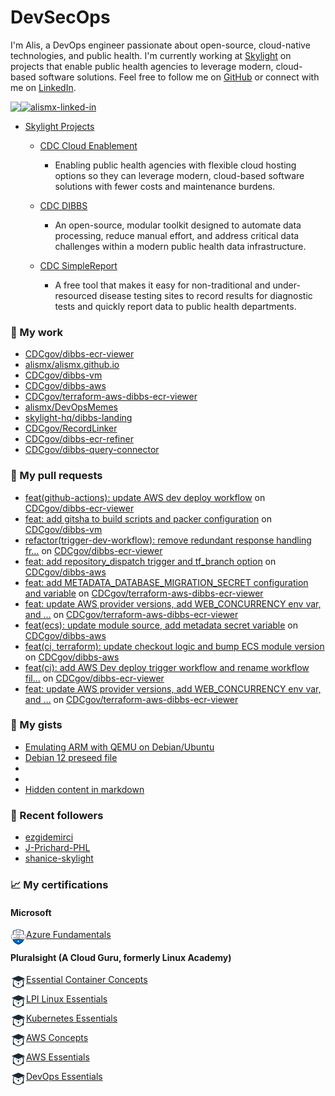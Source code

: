 # DevSecOps

I'm Alis, a DevOps engineer passionate about open-source, cloud-native technologies, and public health. I'm currently working at [Skylight](https://skylight.digital) on projects that enable public health agencies to leverage modern, cloud-based software solutions. Feel free to follow me on [GitHub](https://github.com/alismx) or connect with me on [LinkedIn](https://www.linkedin.com/in/alismx). 

[<img align="left" href="https://github.com/alismx" src="https://img.shields.io/badge/GitHub-181717.svg?style=for-the-badge&logo=GitHub&logoColor=white" />](https://github.com/alismx)

[<img alt="alismx-linked-in" src="https://img.shields.io/badge/linkedin-%230077B5.svg?&style=for-the-badge&logo=linkedin&logoColor=white" />](https://www.linkedin.com/in/alismx)<br>

- [Skylight Projects](https://skylight.digital/work/team-member/alis-akers/)

  - [CDC Cloud Enablement](https://skylight.digital/work/experience/cdc-dibbs-cloud-enablement/)
    - Enabling public health agencies with flexible cloud hosting options so they can leverage modern, cloud-based software solutions with fewer costs and maintenance burdens.

  - [CDC DIBBS](https://skylight.digital/work/experience/cdc-dibbs/)
    - An open-source, modular toolkit designed to automate data processing, reduce manual effort, and address critical data challenges within a modern public health data infrastructure.

  - [CDC SimpleReport](https://skylight.digital/work/experience/cdc-simplereport/)
    - A free tool that makes it easy for non-traditional and under-resourced disease testing sites to record results for diagnostic tests and quickly report data to public health departments.

### 🚀 My work

- [CDCgov/dibbs-ecr-viewer](https://github.com/CDCgov/dibbs-ecr-viewer)
- [alismx/alismx.github.io](https://github.com/alismx/alismx.github.io)
- [CDCgov/dibbs-vm](https://github.com/CDCgov/dibbs-vm)
- [CDCgov/dibbs-aws](https://github.com/CDCgov/dibbs-aws)
- [CDCgov/terraform-aws-dibbs-ecr-viewer](https://github.com/CDCgov/terraform-aws-dibbs-ecr-viewer)
- [alismx/DevOpsMemes](https://github.com/alismx/DevOpsMemes)
- [skylight-hq/dibbs-landing](https://github.com/skylight-hq/dibbs-landing)
- [CDCgov/RecordLinker](https://github.com/CDCgov/RecordLinker)
- [CDCgov/dibbs-ecr-refiner](https://github.com/CDCgov/dibbs-ecr-refiner)
- [CDCgov/dibbs-query-connector](https://github.com/CDCgov/dibbs-query-connector)

### 🌱 My pull requests

- [feat(github-actions): update AWS dev deploy workflow](https://github.com/CDCgov/dibbs-ecr-viewer/pull/942) on [CDCgov/dibbs-ecr-viewer](https://github.com/CDCgov/dibbs-ecr-viewer)
- [feat: add gitsha to build scripts and packer configuration](https://github.com/CDCgov/dibbs-vm/pull/73) on [CDCgov/dibbs-vm](https://github.com/CDCgov/dibbs-vm)
- [refactor(trigger-dev-workflow): remove redundant response handling fr…](https://github.com/CDCgov/dibbs-ecr-viewer/pull/927) on [CDCgov/dibbs-ecr-viewer](https://github.com/CDCgov/dibbs-ecr-viewer)
- [feat: add repository_dispatch trigger and tf_branch option](https://github.com/CDCgov/dibbs-aws/pull/72) on [CDCgov/dibbs-aws](https://github.com/CDCgov/dibbs-aws)
- [feat: add METADATA_DATABASE_MIGRATION_SECRET configuration and variable](https://github.com/CDCgov/terraform-aws-dibbs-ecr-viewer/pull/36) on [CDCgov/terraform-aws-dibbs-ecr-viewer](https://github.com/CDCgov/terraform-aws-dibbs-ecr-viewer)
- [feat: update AWS provider versions, add WEB_CONCURRENCY env var, and …](https://github.com/CDCgov/terraform-aws-dibbs-ecr-viewer/pull/35) on [CDCgov/terraform-aws-dibbs-ecr-viewer](https://github.com/CDCgov/terraform-aws-dibbs-ecr-viewer)
- [feat(ecs): update module source, add metadata secret variable](https://github.com/CDCgov/dibbs-aws/pull/71) on [CDCgov/dibbs-aws](https://github.com/CDCgov/dibbs-aws)
- [feat(ci, terraform): update checkout logic and bump ECS module version](https://github.com/CDCgov/dibbs-aws/pull/70) on [CDCgov/dibbs-aws](https://github.com/CDCgov/dibbs-aws)
- [feat(ci): add AWS Dev deploy trigger workflow and rename workflow fil…](https://github.com/CDCgov/dibbs-ecr-viewer/pull/916) on [CDCgov/dibbs-ecr-viewer](https://github.com/CDCgov/dibbs-ecr-viewer)
- [feat: update AWS provider versions, add WEB_CONCURRENCY env var, and …](https://github.com/CDCgov/terraform-aws-dibbs-ecr-viewer/pull/34) on [CDCgov/terraform-aws-dibbs-ecr-viewer](https://github.com/CDCgov/terraform-aws-dibbs-ecr-viewer)

### 📓 My gists

- [Emulating ARM with QEMU on Debian/Ubuntu](https://gist.github.com/3107fdd62a87607d7cc7b1368d84fc52)
- [Debian 12 preseed file](https://gist.github.com/717776684587d3467b8c3980d2cba4e3)
- [](https://gist.github.com/eb554c67c7013b27c0e16461c3321df9)
- [](https://gist.github.com/a8c473968f0d87c0532944017f844363)
- [Hidden content in markdown](https://gist.github.com/cffeb79c933f98279c46906f390fd3a0)

### 👯 Recent followers

- [ezgidemirci](https://github.com/ezgidemirci)
- [J-Prichard-PHL](https://github.com/J-Prichard-PHL)
- [shanice-skylight](https://github.com/shanice-skylight)

### 📈 My certifications

#### Microsoft

[<img align="left" alt="azure-fundamentals" width="25" src="./assets/azurefundamentals.png" />Azure Fundamentals](https://www.credly.com/badges/460c0273-ed19-4f0c-8d38-4ee994dfeb22/public_url)

#### Pluralsight (A Cloud Guru, formerly Linux Academy)

[<img align="left" alt="Essential-Container-Concepts" width="25" src="./assets/linuxacademy.jpeg" />Essential Container Concepts](https://app.pluralsight.com/profile/alismx)

[<img align="left" alt="LPI-Linux-Essentials" width="25" src="./assets/linuxacademy.jpeg" />LPI Linux Essentials](https://app.pluralsight.com/profile/alismx)

[<img align="left" alt="Kubernetes-Essentials" width="25" src="./assets/linuxacademy.jpeg" />Kubernetes Essentials](https://app.pluralsight.com/profile/alismx)

[<img align="left" alt="AWS-Concepts" width="25" src="./assets/linuxacademy.jpeg" />AWS Concepts](https://app.pluralsight.com/profile/alismx)

[<img align="left" alt="AWS-Essentials" width="25" src="./assets/linuxacademy.jpeg" />AWS Essentials](https://app.pluralsight.com/profile/alismx)

[<img align="left" alt="DevOps-Essentials" width="25" src="./assets/linuxacademy.jpeg" />DevOps Essentials](https://app.pluralsight.com/profile/alismx)
